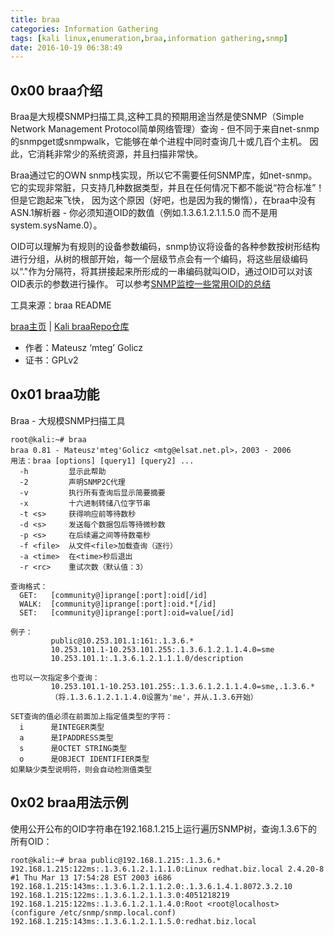 ```yaml
---
title: braa
categories: Information Gathering
tags: [kali linux,enumeration,braa,information gathering,snmp]
date: 2016-10-19 06:38:49
---
```

0x00 braa介绍
-------------

Braa是大规模SNMP扫描工具,这种工具的预期用途当然是使SNMP（Simple Network Management Protocol简单网络管理）查询 - 但不同于来自net-snmp的snmpget或snmpwalk，它能够在单个进程中同时查询几十或几百个主机。 因此，它消耗非常少的系统资源，并且扫描非常快。

Braa通过它的OWN snmp栈实现，所以它不需要任何SNMP库，如net-snmp。 它的实现非常脏，只支持几种数据类型，并且在任何情况下都不能说“符合标准”！ 但是它跑起来飞快， 因为这个原因（好吧，也是因为我的懒惰），在braa中没有ASN.1解析器 - 你必须知道OID的数值（例如.1.3.6.1.2.1.1.5.0 而不是用system.sysName.0）。

OID可以理解为有规则的设备参数编码，snmp协议将设备的各种参数按树形结构进行分组，从树的根部开始，每一个层级节点会有一个编码，将这些层级编码以“."作为分隔符，将其拼接起来所形成的一串编码就叫OID，通过OID可以对该OID表示的参数进行操作。
可以参考[SNMP监控一些常用OID的总结][1]

工具来源：braa README

[braa主页][2] | [Kali braaRepo仓库][3]

 - 作者：Mateusz ‘mteg’ Golicz
 - 证书：GPLv2

0x01 braa功能
---------------

Braa - 大规模SNMP扫描工具

```shell
root@kali:~# braa
braa 0.81 - Mateusz'mteg'Golicz <mtg@elsat.net.pl>，2003 - 2006
用法：braa [options] [query1] [query2] ...
  -h         显示此帮助
  -2         声明SNMP2C代理
  -v         执行所有查询后显示简要摘要
  -x         十六进制转储八位字节串
  -t <s>     获得响应前等待数秒
  -d <s>     发送每个数据包后等待微秒数
  -p <s>     在后续遍之间等待数毫秒
  -f <file>  从文件<file>加载查询（逐行）
  -a <time>  在<time>秒后退出
  -r <rc>    重试次数（默认值：3）

查询格式：
  GET:   [community@]iprange[:port]:oid[/id]
  WALK:  [community@]iprange[:port]:oid.*[/id]
  SET:   [community@]iprange[:port]:oid=value[/id]

例子：
         public@10.253.101.1:161:.1.3.6.*
         10.253.101.1-10.253.101.255:.1.3.6.1.2.1.1.4.0=sme
         10.253.101.1:.1.3.6.1.2.1.1.1.0/description

也可以一次指定多个查询：
         10.253.101.1-10.253.101.255:.1.3.6.1.2.1.1.4.0=sme,.1.3.6.*
         （将.1.3.6.1.2.1.1.4.0设置为'me'，并从.1.3.6开始）

SET查询的值必须在前面加上指定值类型的字符：
  i      是INTEGER类型
  a      是IPADDRESS类型
  s      是OCTET STRING类型
  o      是OBJECT IDENTIFIER类型
如果缺少类型说明符，则会自动检测值类型
```

0x02 braa用法示例
-----------------

使用公开公布的OID字符串在192.168.1.215上运行遍历SNMP树，查询.1.3.6下的所有OID：
```shell
root@kali:~# braa public@192.168.1.215:.1.3.6.*
192.168.1.215:122ms:.1.3.6.1.2.1.1.1.0:Linux redhat.biz.local 2.4.20-8 #1 Thu Mar 13 17:54:28 EST 2003 i686
192.168.1.215:143ms:.1.3.6.1.2.1.1.2.0:.1.3.6.1.4.1.8072.3.2.10
192.168.1.215:122ms:.1.3.6.1.2.1.1.3.0:4051218219
192.168.1.215:122ms:.1.3.6.1.2.1.1.4.0:Root <root@localhost> (configure /etc/snmp/snmp.local.conf)
192.168.1.215:143ms:.1.3.6.1.2.1.1.5.0:redhat.biz.local
```


  [1]: http://www.cnblogs.com/aspx-net/p/3554044.html
  [2]: http://s-tech.elsat.net.pl/
  [3]: http://git.kali.org/gitweb/?p=packages/braa.git;a=summary